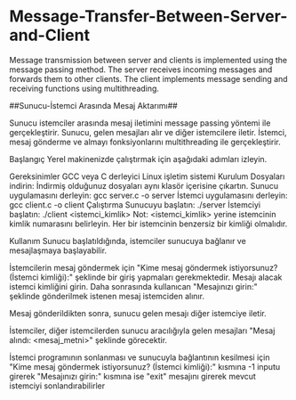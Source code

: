 # Message-Transfer-Between-Server-and-Client
Message transmission between server and clients is implemented using the message passing method. The server receives incoming messages and forwards them to other clients. The client implements message sending and receiving functions using multithreading.


##Sunucu-İstemci Arasında Mesaj Aktarımı##

Sunucu istemciler arasında mesaj iletimini message passing yöntemi ile gerçekleştirir. Sunucu, gelen mesajları alır ve diğer istemcilere iletir. İstemci, mesaj gönderme ve almayı fonksiyonlarını multithreading ile gerçekleştirir.

Başlangıç
Yerel makinenizde çalıştırmak için aşağıdaki adımları izleyin.

Gereksinimler
GCC veya C derleyici
Linux işletim sistemi
Kurulum
Dosyaları indirin:
İndirmiş olduğunuz dosyaları aynı klasör içerisine çıkartın.
Sunucu uygulamasını derleyin:
gcc server.c -o server
İstemci uygulamasını derleyin:
gcc client.c -o client
Çalıştırma
Sunucuyu başlatın:
./server
İstemciyi başlatın:
./client <istemci_kimlik>
Not: <istemci_kimlik> yerine istemcinin kimlik numarasını belirleyin. Her bir istemcinin benzersiz bir kimliği olmalıdır.

Kullanım
Sunucu başlatıldığında, istemciler sunucuya bağlanır ve mesajlaşmaya başlayabilir.

İstemcilerin mesaj göndermek için "Kime mesaj göndermek istiyorsunuz? (İstemci kimliği):" şeklinde bir giriş yapmaları gerekmektedir. Mesajı alacak istemci kimliğini girin. Daha sonrasında kullanıcan "Mesajınızı girin:" şeklinde gönderilmek istenen mesaj istemciden alınır.

Mesaj gönderildikten sonra, sunucu gelen mesajı diğer istemciye iletir.

İstemciler, diğer istemcilerden sunucu aracılığıyla gelen mesajları "Mesaj alındı: <mesaj_metni>" şeklinde görecektir.

İstemci programının sonlanması ve sunucuyla bağlantının kesilmesi için "Kime mesaj göndermek istiyorsunuz? (İstemci kimliği):" kısmına -1 inputu girerek "Mesajınızı girin:"  kısmına ise "exit" mesajını girerek mevcut istemciyi sonlandırabilirler

